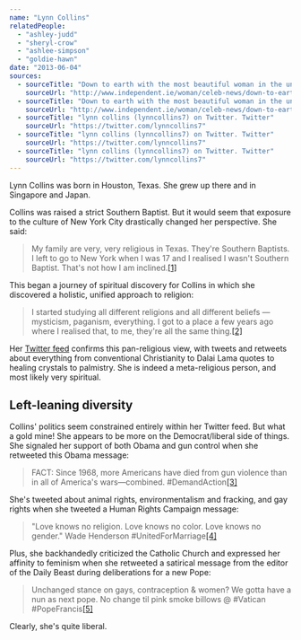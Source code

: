 ```yaml
---
name: "Lynn Collins"
relatedPeople:
  - "ashley-judd"
  - "sheryl-crow"
  - "ashlee-simpson"
  - "goldie-hawn"
date: "2013-06-04"
sources:
  - sourceTitle: "Down to earth with the most beautiful woman in the universe"
    sourceUrl: "http://www.independent.ie/woman/celeb-news/down-to-earth-with-the-most-beautiful-woman-in-the-universe-26834023.html"
  - sourceTitle: "Down to earth with the most beautiful woman in the universe"
    sourceUrl: "http://www.independent.ie/woman/celeb-news/down-to-earth-with-the-most-beautiful-woman-in-the-universe-26834023.html"
  - sourceTitle: "lynn collins (lynncollins7) on Twitter. Twitter"
    sourceUrl: "https://twitter.com/lynncollins7"
  - sourceTitle: "lynn collins (lynncollins7) on Twitter. Twitter"
    sourceUrl: "https://twitter.com/lynncollins7"
  - sourceTitle: "lynn collins (lynncollins7) on Twitter. Twitter"
    sourceUrl: "https://twitter.com/lynncollins7"
---
```


Lynn Collins was born in Houston, Texas. She grew up there and in Singapore and Japan.

Collins was raised a strict Southern Baptist. But it would seem that exposure to the culture of New York City drastically changed her perspective. She said:

>My family are very, very religious in Texas. They're Southern Baptists. I left to go to New York when I was 17 and I realised I wasn't Southern Baptist. That's not how I am inclined.<a class="source-citation" href="http://www.independent.ie/woman/celeb-news/down-to-earth-with-the-most-beautiful-woman-in-the-universe-26834023.html" title="Down to earth with the most beautiful woman in the universe">[1]</a>

This began a journey of spiritual discovery for Collins in which she discovered a holistic, unified approach to religion:

>I started studying all different religions and all different beliefs — mysticism, paganism, everything. I got to a place a few years ago where I realised that, to me, they're all the same thing.<a class="source-citation" href="http://www.independent.ie/woman/celeb-news/down-to-earth-with-the-most-beautiful-woman-in-the-universe-26834023.html" title="Down to earth with the most beautiful woman in the universe">[2]</a>

Her [Twitter feed](https://twitter.com/lynncollins7) confirms this pan-religious view, with tweets and retweets about everything from conventional Christianity to Dalai Lama quotes to healing crystals to palmistry. She is indeed a meta-religious person, and most likely very spiritual.


## Left-leaning diversity

Collins' politics seem constrained entirely within her Twitter feed. But what a gold mine! She appears to be more on the Democrat/liberal side of things. She signaled her support of both Obama and gun control when she retweeted this Obama message:

>FACT: Since 1968, more Americans have died from gun violence than in all of America's wars—combined. #DemandAction<a class="source-citation" href="https://twitter.com/lynncollins7" title="lynn collins (lynncollins7) on Twitter. Twitter">[3]</a>

She's tweeted about animal rights, environmentalism and fracking, and gay rights when she tweeted a Human Rights Campaign message:

>"Love knows no religion. Love knows no color. Love knows no gender." Wade Henderson #UnitedForMarriage<a class="source-citation" href="https://twitter.com/lynncollins7" title="lynn collins (lynncollins7) on Twitter. Twitter">[4]</a>

Plus, she backhandedly criticized the Catholic Church and expressed her affinity to feminism when she retweeted a satirical message from the editor of the Daily Beast during deliberations for a new Pope:

>Unchanged stance on gays, contraception & women? We gotta have a nun as next pope. No change til pink smoke billows @ #Vatican #PopeFrancis<a class="source-citation" href="https://twitter.com/lynncollins7" title="lynn collins (lynncollins7) on Twitter. Twitter">[5]</a>

Clearly, she's quite liberal.